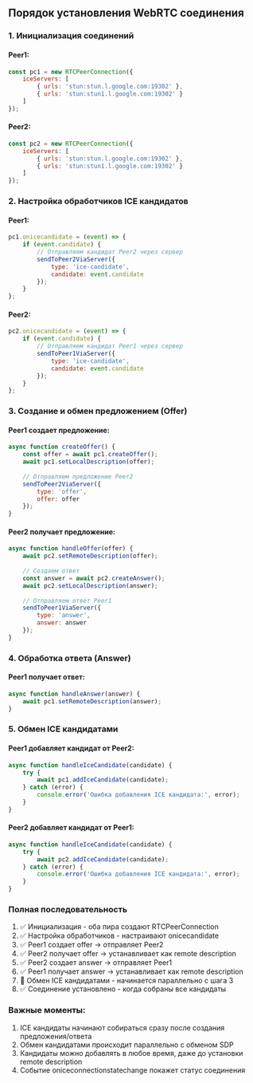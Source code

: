 ## Порядок установления WebRTC соединения

### 1. Инициализация соединений
#### Peer1:
```js
const pc1 = new RTCPeerConnection({
    iceServers: [
        { urls: 'stun:stun.l.google.com:19302' },
        { urls: 'stun:stun1.l.google.com:19302' }
    ]
});
```

#### Peer2:
```js
const pc2 = new RTCPeerConnection({
    iceServers: [
        { urls: 'stun:stun.l.google.com:19302' },
        { urls: 'stun:stun1.l.google.com:19302' }
    ]
});
```

### 2. Настройка обработчиков ICE кандидатов
#### Peer1:
```js
pc1.onicecandidate = (event) => {
    if (event.candidate) {
        // Отправляем кандидат Peer2 через сервер
        sendToPeer2ViaServer({
            type: 'ice-candidate',
            candidate: event.candidate
        });
    }
};
```

#### Peer2:
```js
pc2.onicecandidate = (event) => {
    if (event.candidate) {
        // Отправляем кандидат Peer1 через сервер
        sendToPeer1ViaServer({
            type: 'ice-candidate',
            candidate: event.candidate
        });
    }
};
```

### 3. Создание и обмен предложением (Offer)
#### Peer1 создает предложение:
```js
async function createOffer() {
    const offer = await pc1.createOffer();
    await pc1.setLocalDescription(offer);
    
    // Отправляем предложение Peer2
    sendToPeer2ViaServer({
        type: 'offer',
        offer: offer
    });
}
```

#### Peer2 получает предложение:
```js
async function handleOffer(offer) {
    await pc2.setRemoteDescription(offer);
    
    // Создаем ответ
    const answer = await pc2.createAnswer();
    await pc2.setLocalDescription(answer);
    
    // Отправляем ответ Peer1
    sendToPeer1ViaServer({
        type: 'answer',
        answer: answer
    });
}
```

### 4. Обработка ответа (Answer)
#### Peer1 получает ответ:
```js
async function handleAnswer(answer) {
    await pc1.setRemoteDescription(answer);
}
```

### 5. Обмен ICE кандидатами
#### Peer1 добавляет кандидат от Peer2:
```js
async function handleIceCandidate(candidate) {
    try {
        await pc1.addIceCandidate(candidate);
    } catch (error) {
        console.error('Ошибка добавления ICE кандидата:', error);
    }
}
```

#### Peer2 добавляет кандидат от Peer1:
```js
async function handleIceCandidate(candidate) {
    try {
        await pc2.addIceCandidate(candidate);
    } catch (error) {
        console.error('Ошибка добавления ICE кандидата:', error);
    }
}
```


### Полная последовательность
1. ✅ Инициализация - оба пира создают RTCPeerConnection
2. ✅ Настройка обработчиков - настраивают onicecandidate
3. ✅ Peer1 создает offer → отправляет Peer2
4. ✅ Peer2 получает offer → устанавливает как remote description
5. ✅ Peer2 создает answer → отправляет Peer1
6. ✅ Peer1 получает answer → устанавливает как remote description
7. 🔄 Обмен ICE кандидатами - начинается параллельно с шага 3
8. ✅ Соединение установлено - когда собраны все кандидаты

### Важные моменты:
1. ICE кандидаты начинают собираться сразу после создания предложения/ответа
2. Обмен кандидатами происходит параллельно с обменом SDP
3. Кандидаты можно добавлять в любое время, даже до установки remote description
4. Событие oniceconnectionstatechange покажет статус соединения
